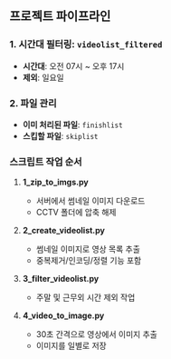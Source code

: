 ## 프로젝트 파이프라인

### 1. 시간대 필터링: `videolist_filtered`
- **시간대**: 오전 07시 ~ 오후 17시
- **제외**: 일요일

### 2. 파일 관리
- **이미 처리된 파일**: `finishlist`
- **스킵할 파일**: `skiplist`

### 스크립트 작업 순서

1. **1_zip_to_imgs.py** 
   - 서버에서 썸네일 이미지 다운로드
   - CCTV 폴더에 압축 해제

2. **2_create_videolist.py** 
   - 썸네일 이미지로 영상 목록 추출 
   - 중복제거/인코딩/정렬 기능 포함

3. **3_filter_videolist.py** 
   - 주말 및 근무외 시간 제외 작업

4. **4_video_to_image.py** 
   - 30초 간격으로 영상에서 이미지 추출
   - 이미지를 일별로 저장